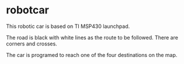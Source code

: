 robotcar
========

This robotic car is based on TI MSP430 launchpad.

The road is black with white lines as the route to be followed. There are corners and crosses.

The car is programed to reach one of the four destinations on the map.
